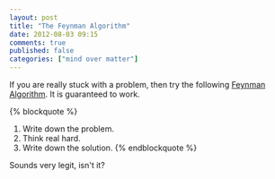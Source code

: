 ```yaml
---
layout: post
title: "The Feynman Algorithm"
date: 2012-08-03 09:15
comments: true
published: false
categories: ["mind over matter"]
---
```


If you are really stuck with a problem, then try the following [Feynman Algorithm](http://c2.com/cgi/wiki?FeynmanAlgorithm). It is guaranteed to work. 

{% blockquote %}
1. Write down the problem.
2. Think real hard.
3. Write down the solution.
{% endblockquote %}

Sounds very legit, isn't it?
